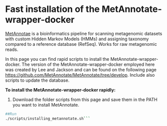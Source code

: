 <h1>Fast installation of the MetAnnotate-wrapper-docker </h1>

[MetAnnotae](https://bmcbiol.biomedcentral.com/articles/10.1186/s12915-015-0195-4) is a bioinformatics pipeline for scanning metagenomic datasets with custom Hidden Markov Models (HMMs) and assigning taxonomy compared to a reference database (RefSeq). Works for raw metagenomic reads.

In this page you can find rapid scripts to install the MetAnnotate-wrapper-docker. 
The version of the MetAnnotate-wrapper-docker employed here was created by Lee and Jackson and can be found on the following page https://github.com/MetAnnotate/MetAnnotate/tree/develop.
Include also scripts to update the database. 

**To install the MetAnnotate-wrapper-docker rapidly:**
1) Download the folder scripts from this page and save them in the PATH you want to install MetAnnotate.

```bash
##Run
./scripts/installing_metannotate.sh```
